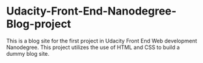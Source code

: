 # Udacity-Front-End-Nanodegree-Blog-project
This is a blog site for the first project in Udacity Front End Web development Nanodegree. This project utilizes the use of HTML and CSS to build a dummy blog site.

